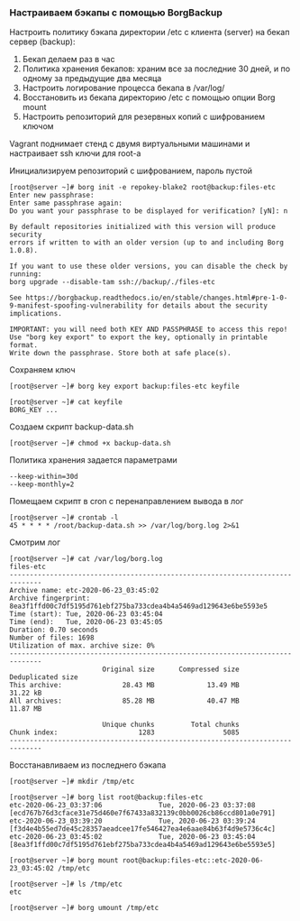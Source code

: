 ### Настраиваем бэкапы с помощью BorgBackup

Настроить политику бэкапа директории /etc с клиента (server) на бекап сервер (backup):  
1) Бекап делаем раз в час  
2) Политика хранения бекапов: храним все за последние 30 дней, и по одному за предыдущие два месяца  
3) Настроить логирование процесса бекапа в /var/log/  
4) Восстановить из бекапа директорию /etc с помощью опции Borg mount  
5) Настроить репозиторий для резервных копий с шифрованием ключом

Vagrant поднимает стенд с двумя виртуальными машинами и настраивает ssh ключи для root-а

Инициализируем репозиторий с шифрованием, пароль пустой
```
[root@server ~]# borg init -e repokey-blake2 root@backup:files-etc
Enter new passphrase:
Enter same passphrase again:
Do you want your passphrase to be displayed for verification? [yN]: n

By default repositories initialized with this version will produce security
errors if written to with an older version (up to and including Borg 1.0.8).

If you want to use these older versions, you can disable the check by running:
borg upgrade --disable-tam ssh://backup/./files-etc

See https://borgbackup.readthedocs.io/en/stable/changes.html#pre-1-0-9-manifest-spoofing-vulnerability for details about the security implications.

IMPORTANT: you will need both KEY AND PASSPHRASE to access this repo!
Use "borg key export" to export the key, optionally in printable format.
Write down the passphrase. Store both at safe place(s).
```
Сохраняем ключ
```
[root@server ~]# borg key export backup:files-etc keyfile

[root@server ~]# cat keyfile
BORG_KEY ...
```
Создаем скрипт backup-data.sh
```
[root@server ~]# chmod +x backup-data.sh
```
Политика хранения задается параметрами
```
--keep-within=30d
--keep-monthly=2
```
Помещаем скрипт в cron с перенаправлением вывода в лог
```
[root@server ~]# crontab -l
45 * * * * /root/backup-data.sh >> /var/log/borg.log 2>&1
```
Смотрим лог
```
[root@server ~]# cat /var/log/borg.log
files-etc
------------------------------------------------------------------------------  
Archive name: etc-2020-06-23_03:45:02
Archive fingerprint: 8ea3f1ffd00c7df5195d761ebf275ba733cdea4b4a5469ad129643e6be5593e5
Time (start): Tue, 2020-06-23 03:45:04
Time (end):   Tue, 2020-06-23 03:45:05
Duration: 0.70 seconds
Number of files: 1698
Utilization of max. archive size: 0%
------------------------------------------------------------------------------
                       Original size      Compressed size    Deduplicated size
This archive:               28.43 MB             13.49 MB             31.22 kB
All archives:               85.28 MB             40.47 MB             11.87 MB

                       Unique chunks         Total chunks
Chunk index:                    1283                 5085
------------------------------------------------------------------------------
```
Восстанавливаем из последнего бэкапа
```
[root@server ~]# mkdir /tmp/etc

[root@server ~]# borg list root@backup:files-etc
etc-2020-06-23_03:37:06              Tue, 2020-06-23 03:37:08 [ecd767b76d3cface31e75d460e7f67433a832139c0bb0026cb86ccd801a0e791]
etc-2020-06-23_03:39:20              Tue, 2020-06-23 03:39:24 [f3d4e4b55ed7de45c28357aeadcee17fe546427ea4e6aae84b63f4d9e5736c4c]
etc-2020-06-23_03:45:02              Tue, 2020-06-23 03:45:04 [8ea3f1ffd00c7df5195d761ebf275ba733cdea4b4a5469ad129643e6be5593e5]

[root@server ~]# borg mount root@backup:files-etc::etc-2020-06-23_03:45:02 /tmp/etc

[root@server ~]# ls /tmp/etc
etc

[root@server ~]# borg umount /tmp/etc
```
